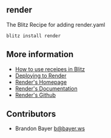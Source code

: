 ## render

The Blitz Recipe for adding render.yaml

```
blitz install render
```

## More information

- [How to use receipes in Blitz](https://blitzjs.com/docs/using-recipes)
- [Deploying to Render](https://blitzjs.com/docs/deploy-render)
- [Render's Homepage](https://render.com/)
- [Render's Documentation](https://render.com/docs)
- [Render's Github](https://github.com/renderinc)

## Contributors

- Brandon Bayer <b@bayer.ws>
